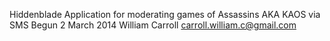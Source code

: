 Hiddenblade
Application for moderating games of Assassins AKA KAOS via SMS
Begun 2 March 2014
William Carroll
carroll.william.c@gmail.com
